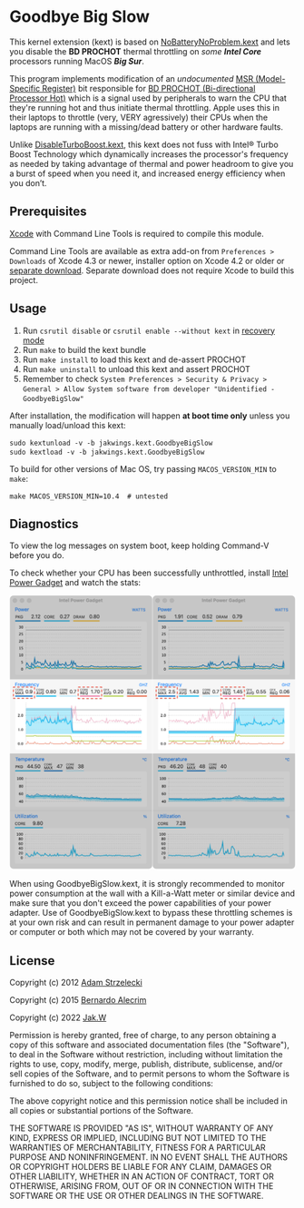Goodbye Big Slow
==================

This kernel extension (kext) is based on [NoBatteryNoProblem.kext](https://github.com/balecrim/NoBatteryNoProblem.kext) and lets you disable the **BD PROCHOT** thermal throttling on *some* ***Intel Core*** processors running MacOS ***Big Sur***.

This program implements modification of an *undocumented* [MSR (Model-Specific Register)](https://www.intel.com/content/www/us/en/developer/articles/technical/intel-sdm.html#Intel®_64_and_IA-32_Architectures_Software_Developer's_Manual) bit responsible for [BD PROCHOT (Bi-directional Processor Hot)](https://www.intel.com/content/www/us/en/products/docs/processors/core/core-technical-resources.html) which is a signal used by peripherals to warn the CPU that they're running hot and thus initiate thermal throttling.  Apple uses this in their laptops to throttle (very, VERY agressively) their CPUs when the laptops are running with a missing/dead battery or other hardware faults.

Unlike [DisableTurboBoost.kext](https://github.com/nanoant/DisableTurboBoost.kext), this kext does not fuss with Intel® Turbo Boost Technology which dynamically increases the processor's frequency as needed by taking advantage of thermal and power headroom to give you a burst of speed when you need it, and increased energy efficiency when you don’t.

Prerequisites
---------------

[Xcode](https://developer.apple.com/technologies/tools/) with Command Line Tools is required to compile this module.

Command Line Tools are available as extra add-on from `Preferences > Downloads` of Xcode 4.3 or newer, installer option on Xcode 4.2 or older or [separate download](https://developer.apple.com/downloads).  Separate download does not require Xcode to build this project.

Usage
-------

1. Run `csrutil disable` or `csrutil enable --without kext` in [recovery mode](https://support.apple.com/en-us/HT201314)
2. Run `make` to build the kext bundle
3. Run `make install` to load this kext and de-assert PROCHOT
4. Run `make uninstall` to unload this kext and assert PROCHOT
5. Remember to check `System Preferences > Security & Privacy > General > Allow System software from developer "Unidentified - GoodbyeBigSlow"`

After installation, the modification will happen **at boot time only** unless you manually load/unload this kext:

    sudo kextunload -v -b jakwings.kext.GoodbyeBigSlow
    sudo kextload -v -b jakwings.kext.GoodbyeBigSlow

To build for other versions of Mac OS, try passing `MACOS_VERSION_MIN` to `make`:

    make MACOS_VERSION_MIN=10.4  # untested

Diagnostics
-------------

To view the log messages on system boot, keep holding Command-V before you do.

To check whether your CPU has been successfully unthrottled, install [Intel Power Gadget](https://www.intel.com/content/www/us/en/developer/articles/tool/power-gadget.html) and watch the stats:

![statistics of working cpu](other/cpu-stats.png)

When using GoodbyeBigSlow.kext, it is strongly recommended to monitor power consumption at the wall with a Kill-a-Watt meter or similar device and make sure that you don't exceed the power capabilities of your power adapter.  Use of GoodbyeBigSlow.kext to bypass these throttling schemes is at your own risk and can result in permanent damage to your power adapter or computer or both which may not be covered by your warranty.

License
---------

Copyright (c) 2012 [Adam Strzelecki](https://github.com/nanoant/DisableTurboBoost.kext)

Copyright (c) 2015 [Bernardo Alecrim](https://github.com/balecrim/NoBatteryNoProblem.kext)

Copyright (c) 2022 [Jak.W](https://github.com/jakwings/GoodbyeBigSlow.kext)

Permission is hereby granted, free of charge, to any person obtaining
a copy of this software and associated documentation files (the
"Software"), to deal in the Software without restriction, including
without limitation the rights to use, copy, modify, merge, publish,
distribute, sublicense, and/or sell copies of the Software, and to
permit persons to whom the Software is furnished to do so, subject to
the following conditions:

The above copyright notice and this permission notice shall be
included in all copies or substantial portions of the Software.

THE SOFTWARE IS PROVIDED "AS IS", WITHOUT WARRANTY OF ANY KIND,
EXPRESS OR IMPLIED, INCLUDING BUT NOT LIMITED TO THE WARRANTIES OF
MERCHANTABILITY, FITNESS FOR A PARTICULAR PURPOSE AND
NONINFRINGEMENT. IN NO EVENT SHALL THE AUTHORS OR COPYRIGHT HOLDERS BE
LIABLE FOR ANY CLAIM, DAMAGES OR OTHER LIABILITY, WHETHER IN AN ACTION
OF CONTRACT, TORT OR OTHERWISE, ARISING FROM, OUT OF OR IN CONNECTION
WITH THE SOFTWARE OR THE USE OR OTHER DEALINGS IN THE SOFTWARE.
